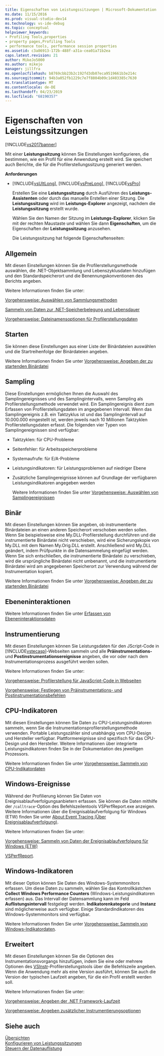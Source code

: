 ```yaml
---
title: Eigenschaften von Leistungssitzungen | Microsoft-Dokumentation
ms.date: 11/15/2016
ms.prod: visual-studio-dev14
ms.technology: vs-ide-debug
ms.topic: conceptual
helpviewer_keywords:
- Profiling Tools,properties
- property pages,Profiling Tools
- performance tools, performance session properties
ms.assetid: c3a86913-172b-488f-a31a-cea01a71b2ea
caps.latest.revision: 21
author: MikeJo5000
ms.author: mikejo
manager: jillfra
ms.openlocfilehash: b8769cbb23b2c192fd3db07eca9519661b3e214c
ms.sourcegitcommit: 94b3a052fb1229c7e7f8804b09c1d403385c7630
ms.translationtype: MT
ms.contentlocale: de-DE
ms.lasthandoff: 04/23/2019
ms.locfileid: "68190357"
---
```

# <a name="performance-session-properties"></a>Eigenschaften von Leistungssitzungen
[!INCLUDE[vs2017banner](../includes/vs2017banner.md)]

Mit einer **Leistungssitzung** können Sie Einstellungen konfigurieren, die bestimmen, wie ein Profil für eine Anwendung erstellt wird. Sie speichert auch Berichte, die für die Profilerstellungssitzung generiert werden.  
  
 **Anforderungen**  
  
- [!INCLUDE[vsUltLong](../includes/vsultlong-md.md)], [!INCLUDE[vsPreLong](../includes/vsprelong-md.md)], [!INCLUDE[vsPro](../includes/vspro-md.md)]  
  
  Erstellen Sie eine **Leistungssitzung** durch Ausführen des **Leistungs-Assistenten** oder durch das manuelle Erstellen einer Sitzung. Die **Leistungssitzung** wird im **Leistungs-Explorer** angezeigt, nachdem die **Leistungssitzung** erstellt wurde.  
  
  Wählen Sie den Namen der Sitzung im **Leistungs-Explorer**, klicken Sie mit der rechten Maustaste und wählen Sie dann **Eigenschaften**, um die Eigenschaften der **Leistungssitzung** anzusehen.  
  
  Die Leistungssitzung hat folgende Eigenschaftenseiten:  
  
## <a name="general"></a>Allgemein  
 Mit diesen Einstellungen können Sie die Profilerstellungsmethode auswählen, die .NET-Objektsammlung und Lebenszyklusdaten hinzufügen und den Standardspeicherort und die Benennungskonventionen des Berichts angeben.  
  
 Weitere Informationen finden Sie unter:  
  
 [Vorgehensweise: Auswählen von Sammlungsmethoden](../profiling/how-to-choose-collection-methods.md)  
  
 [Sammeln von Daten zur .NET-Speicherbelegung und Lebensdauer](../profiling/collecting-dotnet-memory-allocation-and-lifetime-data.md)  
  
 [Vorgehensweise: Dateinamensoptionen für Profilerstellungsdaten](../profiling/how-to-set-performance-data-file-name-options.md)  
  
## <a name="launch"></a>Starten  
 Sie können diese Einstellungen aus einer Liste der Binärdateien auswählen und die Startreihenfolge der Binärdateien angeben.  
  
 Weitere Informationen finden Sie unter [Vorgehensweise: Angeben der zu startenden Binärdatei](../profiling/how-to-specify-the-binary-to-start.md)  
  
## <a name="sampling"></a>Sampling  
 Diese Einstellungen ermöglichen Ihnen die Auswahl des Samplingereignisses und des Samplingintervalls, wenn Sampling als Profilerstellungsmethode verwendet wird. Ein Samplingereignis dient zum Erfassen von Profilerstellungsdaten im angegebenen Intervall. Wenn das Samplingereignis z.B. ein Taktzyklus ist und das Samplingintervall auf 10.000.000 eingestellt ist, werden jeweils nach 10 Millionen Taktzyklen Profilerstellungsdaten erfasst. Die folgenden vier Typen von Samplingereignissen sind verfügbar:  
  
- Taktzyklen: für CPU-Probleme  
  
- Seitenfehler: für Arbeitsspeicherprobleme  
  
- Systemaufrufe: für E/A-Probleme  
  
- Leistungsindikatoren: für Leistungsproblemen auf niedriger Ebene  
  
- Zusätzliche Samplingereignisse können auf Grundlage der verfügbaren Leistungsindikatoren angegeben werden  
  
  Weitere Informationen finden Sie unter [Vorgehensweise: Auswählen von Samplingereignissen](../profiling/how-to-choose-sampling-events.md)  
  
## <a name="binary"></a>Binär  
 Mit diesen Einstellungen können Sie angeben, ob instrumentierte Binärdateien an einen anderen Speicherort verschoben werden sollen. Wenn Sie beispielsweise eine My.DLL-Profilerstellung durchführen und die instrumentierte Binärdatei nicht verschieben, wird eine Sicherungskopie von My.DLL mit dem Namen My.Orig.DLL erstellt. Anschließend wird My.DLL geändert, indem Prüfpunkte in die Datensammelung eingefügt werden. Wenn Sie sich entschließen, die instrumentierte Binärdatei zu verschieben, wird die ursprüngliche Binärdatei nicht umbenannt, und die instrumentierte Binärdatei wird am angegebenen Speicherort zur Verwendung während der Instrumentation kopiert.  
  
 Weitere Informationen finden Sie unter [Vorgehensweise: Angeben der zu startenden Binärdatei](../profiling/how-to-specify-the-binary-to-start.md)  
  
## <a name="tier-interactions"></a>Ebeneninteraktionen  
 Weitere Informationen finden Sie unter [Erfassen von Ebeneninteraktionsdaten](../profiling/collecting-tier-interaction-data.md)  
  
## <a name="instrumentation"></a>Instrumentierung  
 Mit diesen Einstellungen können Sie Leistungsdaten für den JScript-Code in [!INCLUDE[vstecasp](../includes/vstecasp-md.md)]-Webseiten sammeln und alle **Präinstrumentations-** und **Postinstrumentationsereignisse** angeben, die vor oder nach dem Instrumentationsprozess ausgeführt werden sollen.  
  
 Weitere Informationen finden Sie unter:  
  
 [Vorgehensweise: Profilerstellung für JavaScript-Code in Webseiten](../profiling/how-to-profile-javascript-code-in-web-pages.md)  
  
 [Vorgehensweise: Festlegen von Präinstrumentations- und Postinstrumentationsbefehlen](../profiling/how-to-specify-pre-and-post-instrument-commands.md)  
  
## <a name="cpu-counters"></a>CPU-Indikatoren  
 Mit diesen Einstellungen können Sie Daten zu CPU-Leistungsindikatoren sammeln, wenn Sie die Instrumentationsprofilerstellungsmethode verwenden. Portable Leistungszähler sind unabhängig vom CPU-Design und Hersteller verfügbar. Plattformereignisse sind spezifisch für das CPU-Design und den Hersteller. Weitere Informationen über integrierte Leistungsindikatoren finden Sie in der Dokumentation des jeweiligen Prozessors.  
  
 Weitere Informationen finden Sie unter [Vorgehensweise: Sammeln von CPU-Indikatordaten](../profiling/how-to-collect-cpu-counter-data.md)  
  
## <a name="windows-events"></a>Windows-Ereignisse  
 Während der Profilierung können Sie Daten von Ereignisablaufverfolgungsanbietern erfassen. Sie können die Daten mithilfe der `/calltrace`-Option des Befehlszeilentools VSPerfReport.exe anzeigen. Weitere Informationen über die Ereignisablaufverfolgung für Windows (ETW) finden Sie unter [About Event Tracing (Über Ereignisablaufverfolgung)](http://go.microsoft.com/fwlink/?linkid=90752).  
  
 Weitere Informationen finden Sie unter:  
  
 [Vorgehensweise: Sammeln von Daten der Ereignisablaufverfolgung für Windows (ETW)](../profiling/how-to-collect-event-tracing-for-windows-etw-data.md)  
  
 [VSPerfReport](../profiling/vsperfreport.md).  
  
## <a name="windows-counters"></a>Windows-Indikatoren  
 Mit dieser Option können Sie Daten des Windows-Systemmonitors erfassen. Um diese Daten zu sammeln, wählen Sie das Kontrollkästchen **Collect Windows Performance Counters** (Windows-Leistungsindikatoren erfassen) aus. Das Intervall der Datensammlung kann im Feld **Auflistungsintervall** festgelegt werden. **Indikatorenkategorie** und **Instanz** sind möglicherweise auch verfügbar. Einige Standardindikatoren des Windows-Systemmonitors sind verfügbar.  
  
 Weitere Informationen finden Sie unter [Vorgehensweise: Sammeln von Windows-Indikatordaten](../profiling/how-to-collect-windows-counter-data.md).  
  
## <a name="advanced"></a>Erweitert  
 Mit diesen Einstellungen können Sie die Optionen des Instrumentationsvorgangs hinzufügen, indem Sie eine oder mehrere Optionen des [VSInstr](../profiling/vsinstr.md)-Profilerstellungstools über die Befehlszeile angeben. Wenn die Anwendung mehr als eine Version ausführt, können Sie auch die Version der typischen Laufzeit angeben, für die ein Profil erstellt werden soll.  
  
 Weitere Informationen finden Sie unter:  
  
 [Vorgehensweise: Angeben der .NET Framework-Laufzeit](../profiling/how-to-specify-the-dotnet-framework-runtime.md)  
  
 [Vorgehensweise: Angeben zusätzlicher Instrumentierungsoptionen](../profiling/how-to-specify-additional-instrumentation-options.md)  
  
## <a name="see-also"></a>Siehe auch  
 [Übersichten](../profiling/overviews-performance-tools.md)   
 [Konfigurieren von Leistungssitzungen](../profiling/configuring-performance-sessions.md)   
 [Steuern der Datenauflistung](../profiling/controlling-data-collection.md)

